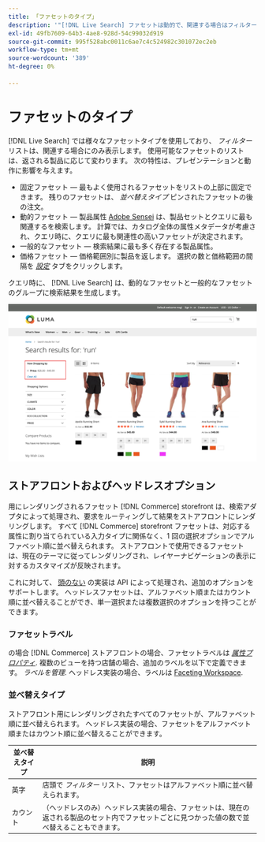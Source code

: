 ```yaml
---
title: 「ファセットのタイプ」
description: '"[!DNL Live Search] ファセットは動的で、関連する場合はフィルターリストに表示されます。」'
exl-id: 49fb7609-64b3-4ae8-928d-54c99032d919
source-git-commit: 995f528abc0011c6ae7c4c524982c301072ec2eb
workflow-type: tm+mt
source-wordcount: '389'
ht-degree: 0%

---
```


# ファセットのタイプ

[!DNL Live Search] では様々なファセットタイプを使用しており、 *フィルター* リストは、関連する場合にのみ表示します。 使用可能なファセットのリストは、返される製品に応じて変わります。 次の特性は、プレゼンテーションと動作に影響を与えます。

* 固定ファセット — 最もよく使用されるファセットをリストの上部に固定できます。 残りのファセットは、 *並べ替えタイプ* ピンされたファセットの後の注文。
* 動的ファセット — 製品属性 [Adobe Sensei](https://www.adobe.com/sensei.html) は、製品セットとクエリに最も関連するを検索します。 計算では、カタログ全体の属性メタデータが考慮され、クエリ時に、クエリに最も関連性の高いファセットが決定されます。
* 一般的なファセット — 検索結果に最も多く存在する製品属性。
* 価格ファセット — 価格範囲別に製品を返します。 選択の数と価格範囲の間隔を [*設定*](settings.md) タブをクリックします。

クエリ時に、 [!DNL Live Search] は、動的なファセットと一般的なファセットのグループに検索結果を生成します。

![ファセット — 価格](assets/storefront-search-results-run-price.png)

## ストアフロントおよびヘッドレスオプション

用にレンダリングされるファセット [!DNL Commerce] storefront は、検索アダプタによって処理され、要求をルーティングして結果をストアフロントにレンダリングします。 すべて [!DNL Commerce] storefront ファセットは、対応する属性に割り当てられている入力タイプに関係なく、1 回の選択オプションでアルファベット順に並べ替えられます。 ストアフロントで使用できるファセットは、現在のテーマに従ってレンダリングされ、レイヤーナビゲーションの表示に対するカスタマイズが反映されます。

これに対して、 [頭のない](https://developer.adobe.com/commerce/php/architecture/technical-vision/web-api/) の実装は API によって処理され、追加のオプションをサポートします。 ヘッドレスファセットは、アルファベット順またはカウント順に並べ替えることができ、単一選択または複数選択のオプションを持つことができます。

### ファセットラベル

の場合 [!DNL Commerce] ストアフロントの場合、ファセットラベルは [*属性プロパティ*](https://experienceleague.adobe.com/docs/commerce-admin/catalog/product-attributes/create/attribute-product-create.html). 複数のビューを持つ店舗の場合、追加のラベルを以下で定義できます。 *ラベルを管理*. ヘッドレス実装の場合、ラベルは [Faceting Workspace](faceting-workspace.md).

### 並べ替えタイプ

ストアフロント用にレンダリングされたすべてのファセットが、アルファベット順に並べ替えられます。 ヘッドレス実装の場合、ファセットをアルファベット順またはカウント順に並べ替えることができます。

| 並べ替えタイプ | 説明 |
|--- |--- |
| 英字 | 店頭で *フィルター* リスト、ファセットはアルファベット順に並べ替えられます。 |
| カウント | （ヘッドレスのみ）ヘッドレス実装の場合、ファセットは、現在の返される製品のセット内でファセットごとに見つかった値の数で並べ替えることもできます。 |
